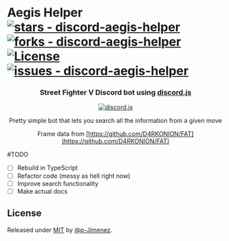 # Aegis Helper [![stars - discord-aegis-helper](https://img.shields.io/github/stars/p-Jimenez/discord-aegis-helper?style=social)](https://github.com/p-Jimenez/discord-aegis-helper) [![forks - discord-aegis-helper](https://img.shields.io/github/forks/p-Jimenez/discord-aegis-helper?style=social)](https://github.com/p-Jimenez/discord-aegis-helper) [![License](https://img.shields.io/badge/License-MIT-blue)](#license) [![issues - discord-aegis-helper](https://img.shields.io/github/issues/p-Jimenez/discord-aegis-helper)](https://github.com/p-Jimenez/discord-aegis-helper/issues)

<div align="center">
  
  ### Street Fighter V Discord bot using [discord.js](https://discord.js.org/#/)
  [![discord.js](https://img.shields.io/badge/discord.js-7289da?logo=discord&logoColor=white)](https://discord.js.org/#/)

  Pretty simple bot that lets you search all the information from a given move

  Frame data from [https://github.com/D4RKONION/FAT](https://github.com/D4RKONION/FAT)

</div>

<div>
  #TODO
  
  - [ ] Rebuild in TypeScript
  - [ ] Refactor code (messy as hell right now)
  - [ ] Improve search functionality
  - [ ] Make actual docs
</div>

## License

Released under [MIT](/LICENSE) by [@p-Jimenez](https://github.com/p-Jimenez).
